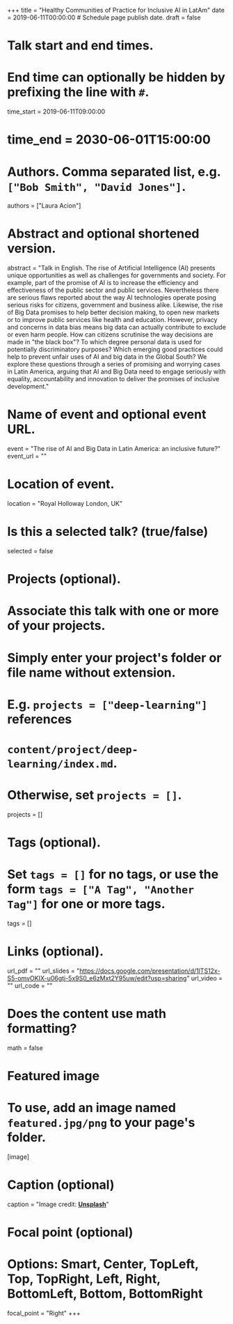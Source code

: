 +++
title = "Healthy Communities of Practice for Inclusive AI in LatAm"
date = 2019-06-11T00:00:00  # Schedule page publish date.
draft = false

# Talk start and end times.
#   End time can optionally be hidden by prefixing the line with `#`.
time_start = 2019-06-11T09:00:00
# time_end = 2030-06-01T15:00:00

# Authors. Comma separated list, e.g. `["Bob Smith", "David Jones"]`.
authors = ["Laura Acion"]

# Abstract and optional shortened version.
abstract = "Talk in English. The rise of Artificial Intelligence (AI) presents unique opportunities as well as challenges for governments and society. For example, part of the promise of AI is to increase the efficiency and effectiveness of the public sector and public services. Nevertheless there are serious flaws reported about the way AI technologies operate posing serious risks for citizens, government and business alike. Likewise, the rise of Big Data promises to help better decision making, to open new markets or to improve public services like health and education. However, privacy and concerns in data bias means big data can actually contribute to exclude or even harm people. How can citizens scrutinise the way decisions are made in "the black box"? To which degree personal data is used for potentially discriminatory purposes? Which emerging good practices could help to prevent unfair uses of AI and big data in the Global South? We explore these questions through a series of promising and worrying cases in Latin America, arguing that AI and Big Data need to engage seriously with equality, accountability and innovation to deliver the promises of inclusive development."

# Name of event and optional event URL.
event = "The rise of AI and Big Data in Latin America: an inclusive future?"
event_url = ""

# Location of event.
location = "Royal Holloway London, UK"

# Is this a selected talk? (true/false)
selected = false

# Projects (optional).
#   Associate this talk with one or more of your projects.
#   Simply enter your project's folder or file name without extension.
#   E.g. `projects = ["deep-learning"]` references 
#   `content/project/deep-learning/index.md`.
#   Otherwise, set `projects = []`.
projects = []

# Tags (optional).
#   Set `tags = []` for no tags, or use the form `tags = ["A Tag", "Another Tag"]` for one or more tags.
tags = []

# Links (optional).
url_pdf = ""
url_slides = "https://docs.google.com/presentation/d/1lTS12x-S5-omvOKIX-u06gtj-5x9S0_e6zMxt2Y95uw/edit?usp=sharing"
url_video = ""
url_code = ""

# Does the content use math formatting?
math = false

# Featured image
# To use, add an image named `featured.jpg/png` to your page's folder. 
[image]
  # Caption (optional)
  caption = "Image credit: [**Unsplash**](https://unsplash.com/photos/bzdhc5b3Bxs)"

  # Focal point (optional)
  # Options: Smart, Center, TopLeft, Top, TopRight, Left, Right, BottomLeft, Bottom, BottomRight
  focal_point = "Right"
+++
